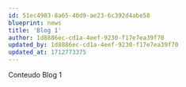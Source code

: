 ```yaml
---
id: 51ec4903-8a65-40d9-ae23-6c392d4abe58
blueprint: news
title: 'Blog 1'
author: 1d8886ec-cd1a-4eef-9230-f17e7ea39f70
updated_by: 1d8886ec-cd1a-4eef-9230-f17e7ea39f70
updated_at: 1712773375
---
```

Conteudo Blog 1